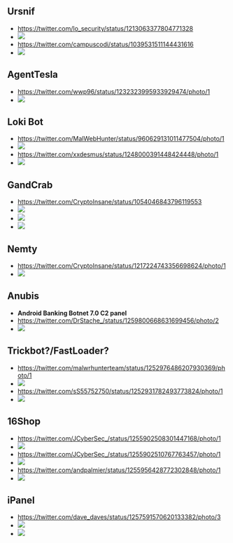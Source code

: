 ## Ursnif
- https://twitter.com/lo_security/status/1213063377804771328
- ![](https://pbs.twimg.com/media/ENWqtOwXYAEqi9Q?format=jpg&name=large)
- https://twitter.com/campuscodi/status/1039531511144431616
- ![](https://pbs.twimg.com/media/Dmz6o_7W0AEk_Iz?format=jpg&name=large)

## AgentTesla
- https://twitter.com/wwp96/status/1232323995933929474/photo/1
- ![](https://pbs.twimg.com/media/ERoYI8JWsAY7roZ?format=png&name=900x900)

## Loki Bot
- https://twitter.com/MalWebHunter/status/960629131011477504/photo/1
- ![](https://pbs.twimg.com/media/DVTWuNsV4AAt3cN?format=jpg&name=large)
- https://twitter.com/xxdesmus/status/1248000391448424448/photo/1
- ![](https://pbs.twimg.com/media/EVHJvd7U4AAMsHF?format=png&name=900x900)

## GandCrab
- https://twitter.com/CryptoInsane/status/1054046843796119553
- ![](https://pbs.twimg.com/media/DqC5xDfVAAET64m?format=jpg&name=medium)
- ![](https://pbs.twimg.com/media/DqC5zCKUwAAE3L_?format=jpg&name=medium)
- ![](https://pbs.twimg.com/media/DqC59hJUUAETdW1?format=jpg&name=900x900)

## Nemty
- https://twitter.com/CryptoInsane/status/1217224743356698624/photo/1
- ![](https://pbs.twimg.com/media/EORzZRJX0AAD1fn?format=png&name=large)


## Anubis
- **Android Banking Botnet 7.0 C2 panel**
 - https://twitter.com/DrStache_/status/1259800668631699456/photo/2
 - ![](https://pbs.twimg.com/media/EXu09PhWsAAKxzd?format=png&name=large)
## Trickbot?/FastLoader?
- https://twitter.com/malwrhunterteam/status/1252976486207930369/photo/1
- ![](https://pbs.twimg.com/media/EWN3a_nWoAAe1t5?format=png&name=900x900)
- https://twitter.com/sS55752750/status/1252931782493773824/photo/1
- ![](https://pbs.twimg.com/media/EWNOsdWWkAEdR8L?format=jpg&name=large)

## 16Shop
- https://twitter.com/JCyberSec_/status/1255902508301447168/photo/1
- ![](https://pbs.twimg.com/media/EW3X-ZWUEAABS0E?format=png&name=900x900)
- https://twitter.com/JCyberSec_/status/1255902510767763457/photo/1
- ![](https://pbs.twimg.com/media/EW3XmL6U8AECWFF?format=png&name=900x900)
- https://twitter.com/andpalmier/status/1255956428772302848/photo/1
- ![](https://pbs.twimg.com/media/EW4MChNWoAU9NTe?format=jpg&name=large)

## iPanel
- https://twitter.com/dave_daves/status/1257591570620133382/photo/3
- ![](https://pbs.twimg.com/media/EXPZqO3XYAAsMhm?format=jpg&name=medium)
- ![](https://pbs.twimg.com/media/EXPZxt5XgAAN9uT?format=jpg&name=large)
